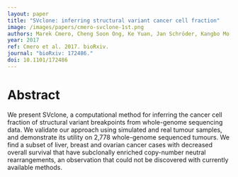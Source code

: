 ```yaml
---
layout: paper
title: "SVclone: inferring structural variant cancer cell fraction"
image: /images/papers/cmero-svclone-1st.png
authors: Marek Cmero, Cheng Soon Ong, Ke Yuan, Jan Schröder, Kangbo Mo, Niall M Corcoran, Anthony Troy Papenfuss, Christopher M Hovens, Florian Markowetz, Geoff Macintyre, Heterogeneity Working Group.
year: 2017
ref: Cmero et al. 2017. bioRxiv.
journal: "bioRxiv: 172486."
doi: 10.1101/172486
---
```


# Abstract
We present SVclone, a computational method for inferring the cancer cell fraction of structural variant breakpoints from whole-genome sequencing data. We validate our approach using simulated and real tumour samples, and demonstrate its utility on 2,778 whole-genome sequenced tumours. We find a subset of liver, breast and ovarian cancer cases with decreased overall survival that have subclonally enriched copy-number neutral rearrangements, an observation that could not be discovered with currently available methods.

